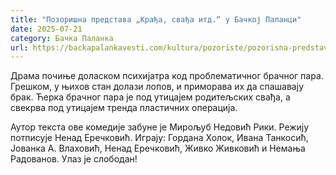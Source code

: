 ```yaml
---
title: "Позоришна представа „Крађа, свађа итд.“ у Бачкој Паланци"
date: 2025-07-21
category: Бачка Паланка
url: https://backapalankavesti.com/kultura/pozoriste/pozorisna-predstava-kradja-svadja-itd-u-backoj-palanci/
---
```


Драма почиње доласком психијатра код проблематичног брачног пара. Грешком, у њихов стан долази лопов, и приморава их да спашавају брак. Ћерка брачног пара је под утицајем родитељских свађа, а свекрва под утицајем тренда пластичних операција.

Аутор текста ове комедије забуне је Мирољуб Недовић Рики. Режију потписује Ненад Еречковић. Играју: Гордана Холок, Ивана Танкосић, Јованка А. Влаховић, Ненад Еречковић, Живко Живковић и Немања Радованов. Улаз је слободан!
